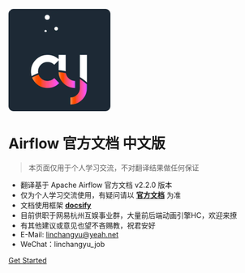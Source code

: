 ![logo](._coverpage_images/cy_logo.png)
# Airflow 官方文档 中文版

> 本页面仅用于个人学习交流，不对翻译结果做任何保证

* 翻译基于 Apache Airflow 官方文档 v2.2.0 版本
* 仅为个人学习交流使用，有疑问请以 [**官方文档**](https://airflow.apache.org/docs/apache-airflow/stable/index.html) 为准
* 文档使用框架 [**docsify**](https://docsify.js.org/#/) 
* 目前供职于网易杭州互娱事业群，大量前后端动画引擎HC，欢迎来撩
* 有其他建议或意见也望不吝赐教，祝君安好
* E-Mail: linchangyu@yeah.net
* WeChat：linchangyu_job

[Get Started](/home)